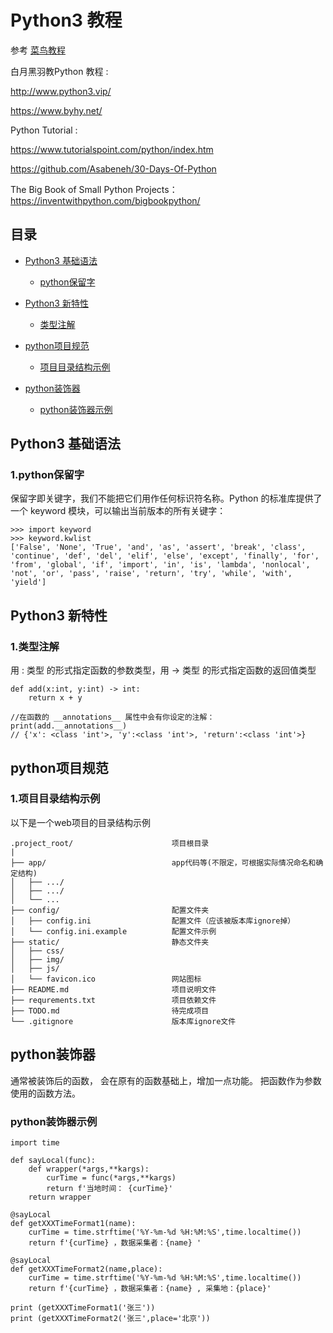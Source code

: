 # Python3 教程

参考
[菜鸟教程](https://www.runoob.com/python3/python3-tutorial.html)

白月黑羽教Python 教程 :

http://www.python3.vip/

https://www.byhy.net/


Python Tutorial :

https://www.tutorialspoint.com/python/index.htm



https://github.com/Asabeneh/30-Days-Of-Python


The Big Book of Small Python Projects：
https://inventwithpython.com/bigbookpython/


## 目录

- [Python3 基础语法](#python3-基础语法)
    - [python保留字](#1python保留字)

- [Python3 新特性](#python3-新特性)
    - [类型注解](#1类型注解)

- [python项目规范](#python项目规范)
    - [项目目录结构示例](#1项目目录结构示例)

- [python装饰器](#python装饰器)
    - [python装饰器示例](#1python装饰器示例)

## Python3 基础语法

### 1.python保留字
保留字即关键字，我们不能把它们用作任何标识符名称。Python 的标准库提供了一个 keyword 模块，可以输出当前版本的所有关键字：
```
>>> import keyword
>>> keyword.kwlist
['False', 'None', 'True', 'and', 'as', 'assert', 'break', 'class', 'continue', 'def', 'del', 'elif', 'else', 'except', 'finally', 'for', 'from', 'global', 'if', 'import', 'in', 'is', 'lambda', 'nonlocal', 'not', 'or', 'pass', 'raise', 'return', 'try', 'while', 'with', 'yield']
```

## Python3 新特性

### 1.类型注解

用 : 类型 的形式指定函数的参数类型，用 -> 类型 的形式指定函数的返回值类型

```
def add(x:int, y:int) -> int:
    return x + y

//在函数的 __annotations__ 属性中会有你设定的注解：
print(add.__annotations__)
// {'x': <class 'int'>, 'y':<class 'int'>, 'return':<class 'int'>}
```

## python项目规范

### 1.项目目录结构示例

以下是一个web项目的目录结构示例

```
.project_root/                      项目根目录         
|
├── app/                            app代码等(不限定，可根据实际情况命名和确定结构)
│   ├── .../
│   ├── .../
│   └── ...
├── config/                         配置文件夹
│   ├── config.ini                  配置文件（应该被版本库ignore掉）
│   └── config.ini.example          配置文件示例
├── static/                         静态文件夹
│   ├── css/                        
│   ├── img/
│   ├── js/
│   └── favicon.ico                 网站图标
├── README.md                       项目说明文件
├── requrements.txt                 项目依赖文件
├── TODO.md                         待完成项目
└── .gitignore                      版本库ignore文件
```

## python装饰器

通常被装饰后的函数， 会在原有的函数基础上，增加一点功能。
把函数作为参数使用的函数方法。

### python装饰器示例

```
import time

def sayLocal(func):
    def wrapper(*args,**kargs):
        curTime = func(*args,**kargs)
        return f'当地时间： {curTime}'
    return wrapper

@sayLocal
def getXXXTimeFormat1(name):
    curTime = time.strftime('%Y-%m-%d %H:%M:%S',time.localtime())
    return f'{curTime} ，数据采集者：{name} '

@sayLocal
def getXXXTimeFormat2(name,place):
    curTime = time.strftime('%Y-%m-%d %H:%M:%S',time.localtime())
    return f'{curTime} ，数据采集者：{name} , 采集地：{place}'

print (getXXXTimeFormat1('张三'))    
print (getXXXTimeFormat2('张三',place='北京'))    
```